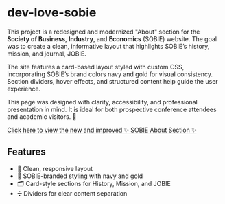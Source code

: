 # dev-love-sobie

This project is a redesigned and modernized "About" section for the <b>Society of Business</b>, <b>Industry</b>, and <b>Economics</b> (SOBIE) website. The goal was to create a clean, informative layout that highlights SOBIE’s history, mission, and journal, JOBIE.

The site features a card-based layout styled with custom CSS, incorporating SOBIE’s brand colors navy and gold for visual consistency. Section dividers, hover effects, and structured content help guide the user experience.

This page was designed with clarity, accessibility, and professional presentation in mind. It is ideal for both prospective conference attendees and academic visitors. 👏

[Click here to view the new and improved ✨ SOBIE About Section ✨ ](https://bdaniel3.github.io/dev-love-sobie/)

## Features
- 🧱 Clean, responsive layout
- 🎨 SOBIE-branded styling with navy and gold
- 🗂️ Card-style sections for History, Mission, and JOBIE
- ➗ Dividers for clear content separation
